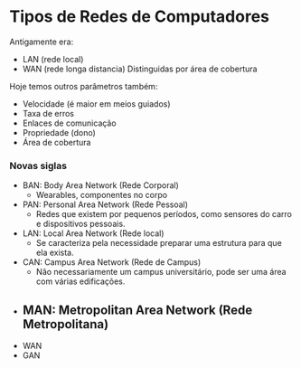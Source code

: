 # Tipos de Redes de Computadores
Antigamente era:
- LAN (rede local)
- WAN (rede longa distancia)
Distinguidas por área de cobertura

Hoje temos outros parâmetros também:
- Velocidade (é maior em meios guiados)
- Taxa de erros
- Enlaces de comunicação
- Propriedade (dono)
- Área de cobertura

### Novas siglas
- BAN: Body Area Network (Rede Corporal)
	- Wearables, componentes no corpo
- PAN: Personal Area Network (Rede Pessoal)
	- Redes que existem por pequenos períodos, como sensores do carro e dispositivos pessoais.
- LAN: Local Area Network (Rede local)
	- Se caracteriza pela necessidade preparar uma estrutura para que ela exista.
- CAN: Campus Area Network (Rede de Campus)
	- Não necessariamente um campus universitário, pode ser uma área com várias edificações.
- MAN: Metropolitan Area Network (Rede Metropolitana)
	- 
- WAN
- GAN
<!--stackedit_data:
eyJoaXN0b3J5IjpbLTE0MDU1MzUwNzVdfQ==
-->